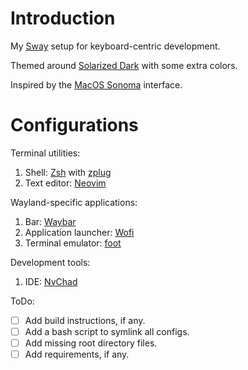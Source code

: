 # Introduction

My [Sway](https://swaywm.org) setup for keyboard-centric development.

Themed around [Solarized Dark](https://ethanschoonover.com/solarized/) with some
extra colors.

Inspired by the [MacOS Sonoma](https://www.apple.com/macos/sonoma/) interface.

# Configurations

Terminal utilities:

1. Shell: [Zsh](https://www.zsh.org) with [zplug](http://zplug.github.io)
2. Text editor: [Neovim](https://neovim.io)

Wayland-specific applications:

1. Bar: [Waybar](https://github.com/Alexays/Waybar)
2. Application launcher: [Wofi](https://hg.sr.ht/~scoopta/wofi)
3. Terminal emulator: [foot](https://codeberg.org/dnkl/foot)

Development tools:

1. IDE: [NvChad](https://nvchad.com)

ToDo:

- [ ] Add build instructions, if any.
- [ ] Add a bash script to symlink all configs.
- [ ] Add missing root directory files.
- [ ] Add requirements, if any.
